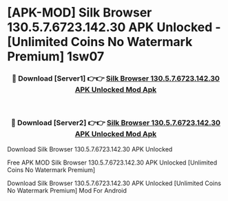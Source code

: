 # [APK-MOD] Silk Browser 130.5.7.6723.142.30 APK Unlocked - [Unlimited Coins No Watermark Premium] 1sw07



<div align="center">
<h3>🔴 Download [Server1] 👉👉 <a href="https://momento.my/?title=Silk_Browser_130.5.7.6723.142.30_APK_Unlocked">Silk Browser 130.5.7.6723.142.30 APK Unlocked Mod Apk</a></h3><br>

<h3>🔴 Download [Server2] 👉👉 <a href="https://momento.my/?title=Silk_Browser_130.5.7.6723.142.30_APK_Unlocked">Silk Browser 130.5.7.6723.142.30 APK Unlocked Mod Apk</a></h3>
</div>



Download Silk Browser 130.5.7.6723.142.30 APK Unlocked 

Free APK MOD Silk Browser 130.5.7.6723.142.30 APK Unlocked [Unlimited Coins No Watermark Premium]

Download Silk Browser 130.5.7.6723.142.30 APK Unlocked [Unlimited Coins No Watermark Premium] Mod For Android
